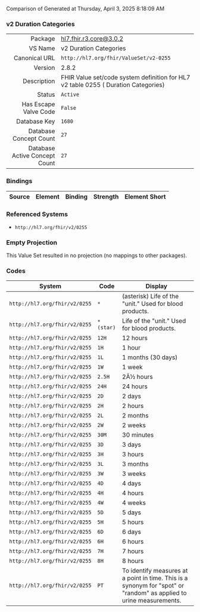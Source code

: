 Comparison of 
Generated at Thursday, April 3, 2025 8:18:09 AM

### v2 Duration Categories

|      |     |
| ---: | --- |
| Package | hl7.fhir.r3.core@3.0.2 |
| VS Name | v2 Duration Categories |
| Canonical URL | `http://hl7.org/fhir/ValueSet/v2-0255` |
| Version | 2.8.2 |
| Description | FHIR Value set/code system definition for HL7 v2 table 0255 ( Duration Categories) |
| Status | `Active` |
| Has Escape Valve Code | `False` |
| Database Key | `1680` |
| Database Concept Count | `27` |
| Database Active Concept Count | `27` |
### Bindings

| Source | Element | Binding | Strength | Element Short |
| ------ | ------- | ------- | -------- | ------------- |

### Referenced Systems

* `http://hl7.org/fhir/v2/0255`
### Empty Projection

This Value Set resulted in no projection (no mappings to other packages).

### Codes

| System | Code | Display |
| ------ | ---- | ------- |
| `http://hl7.org/fhir/v2/0255` | `*` | (asterisk) Life of the "unit."  Used for blood products. |
| `http://hl7.org/fhir/v2/0255` | `* (star)` | Life of the "unit."  Used for blood products. |
| `http://hl7.org/fhir/v2/0255` | `12H` | 12 hours |
| `http://hl7.org/fhir/v2/0255` | `1H` | 1 hour |
| `http://hl7.org/fhir/v2/0255` | `1L` | 1 months (30 days) |
| `http://hl7.org/fhir/v2/0255` | `1W` | 1 week |
| `http://hl7.org/fhir/v2/0255` | `2.5H` | 2Â½ hours |
| `http://hl7.org/fhir/v2/0255` | `24H` | 24 hours |
| `http://hl7.org/fhir/v2/0255` | `2D` | 2 days |
| `http://hl7.org/fhir/v2/0255` | `2H` | 2 hours |
| `http://hl7.org/fhir/v2/0255` | `2L` | 2 months |
| `http://hl7.org/fhir/v2/0255` | `2W` | 2 weeks |
| `http://hl7.org/fhir/v2/0255` | `30M` | 30 minutes |
| `http://hl7.org/fhir/v2/0255` | `3D` | 3 days |
| `http://hl7.org/fhir/v2/0255` | `3H` | 3 hours |
| `http://hl7.org/fhir/v2/0255` | `3L` | 3 months |
| `http://hl7.org/fhir/v2/0255` | `3W` | 3 weeks |
| `http://hl7.org/fhir/v2/0255` | `4D` | 4 days |
| `http://hl7.org/fhir/v2/0255` | `4H` | 4 hours |
| `http://hl7.org/fhir/v2/0255` | `4W` | 4 weeks |
| `http://hl7.org/fhir/v2/0255` | `5D` | 5 days |
| `http://hl7.org/fhir/v2/0255` | `5H` | 5 hours |
| `http://hl7.org/fhir/v2/0255` | `6D` | 6 days |
| `http://hl7.org/fhir/v2/0255` | `6H` | 6 hours |
| `http://hl7.org/fhir/v2/0255` | `7H` | 7 hours |
| `http://hl7.org/fhir/v2/0255` | `8H` | 8 hours |
| `http://hl7.org/fhir/v2/0255` | `PT` | To identify measures at a point in time.  This is a synonym for "spot" or "random" as applied to urine measurements. |
